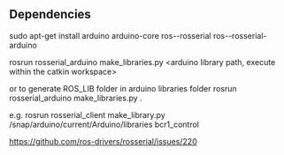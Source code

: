 ## Dependencies
sudo apt-get install arduino arduino-core ros-<ROS-DISTRO>-rosserial ros-<ROS-DISTRO>-rosserial-arduino

rosrun rosserial_arduino make_libraries.py <arduino library path, execute within the catkin workspace>

or to generate ROS_LIB folder in arduino libraries folder
rosrun rosserial_arduino make_libraries.py .

e.g.
rosrun rosserial_client make_library.py /snap/arduino/current/Arduino/libraries bcr1_control

https://github.com/ros-drivers/rosserial/issues/220
